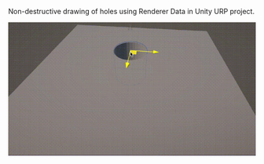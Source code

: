 Non-destructive drawing of holes using Renderer Data in Unity URP project.

![Explanation](./explanation.gif)